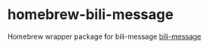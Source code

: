 # homebrew-bili-message

Homebrew wrapper package for bili-message [bili-message](https://github.com/orangelckc/bili-message)

